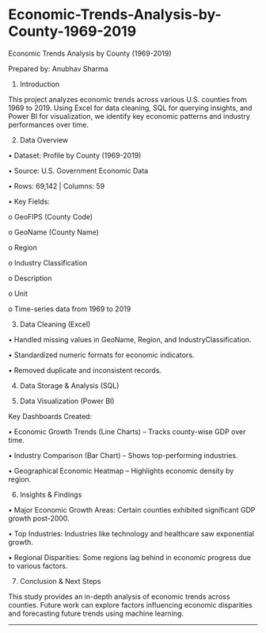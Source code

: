 # Economic-Trends-Analysis-by-County-1969-2019

Economic Trends Analysis by County (1969-2019)

Prepared by: Anubhav Sharma

1. Introduction

This project analyzes economic trends across various U.S. counties from 1969 to 2019. Using Excel for data cleaning, SQL for querying insights, and Power BI for visualization, we identify key economic patterns and industry performances over time.

2. Data Overview

•	Dataset: Profile by County (1969-2019)

•	Source: U.S. Government Economic Data

•	Rows: 69,142 | Columns: 59

•	Key Fields:

o	GeoFIPS (County Code) 

o GeoName (County Name)

o Region

o	Industry Classification

o Description 

o Unit

o	Time-series data from 1969 to 2019

3. Data Cleaning (Excel)

•	Handled missing values in GeoName, Region, and IndustryClassification.

•	Standardized numeric formats for economic indicators.

•	Removed duplicate and inconsistent records.

4. Data Storage & Analysis (SQL)

5. Data Visualization (Power BI)

Key Dashboards Created:

•	Economic Growth Trends (Line Charts) – Tracks county-wise GDP over time.

•	Industry Comparison (Bar Chart) – Shows top-performing industries.

•	Geographical Economic Heatmap – Highlights economic density by region.

6. Insights & Findings

•	Major Economic Growth Areas: Certain counties exhibited significant GDP growth post-2000.

•	Top Industries: Industries like technology and healthcare saw exponential growth.

•	Regional Disparities: Some regions lag behind in economic progress due to various factors.

7. Conclusion & Next Steps

This study provides an in-depth analysis of economic trends across counties. Future work can explore factors influencing economic 
disparities and forecasting future trends using machine learning.
________________________________________

